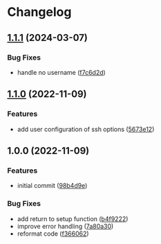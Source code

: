 # Changelog

## [1.1.1](https://github.com/nat-418/scamp.nvim/compare/v1.1.0...v1.1.1) (2024-03-07)


### Bug Fixes

* handle no username ([f7c6d2d](https://github.com/nat-418/scamp.nvim/commit/f7c6d2dd1c351d8858def013686f884636638aea))

## [1.1.0](https://github.com/nat-418/scamp.nvim/compare/v1.0.0...v1.1.0) (2022-11-09)


### Features

* add user configuration of ssh options ([5673e12](https://github.com/nat-418/scamp.nvim/commit/5673e129669b981b6f0ec18a98a29479adf69f6b))

## 1.0.0 (2022-11-09)


### Features

* initial commit ([98b4d9e](https://github.com/nat-418/scamp.nvim/commit/98b4d9e8f0f3b0379fe11e9cebbf667ff90f8bd5))


### Bug Fixes

* add return to setup function ([b4f9222](https://github.com/nat-418/scamp.nvim/commit/b4f92221a7c470ed07904b16b27d025b4f62efdf))
* improve error handling ([7a80a30](https://github.com/nat-418/scamp.nvim/commit/7a80a30d72641749f64ea8f68f6e1ca30be92c1a))
* reformat code ([f366062](https://github.com/nat-418/scamp.nvim/commit/f36606239fa9b9759b20437b18d225fc2bbed65d))
